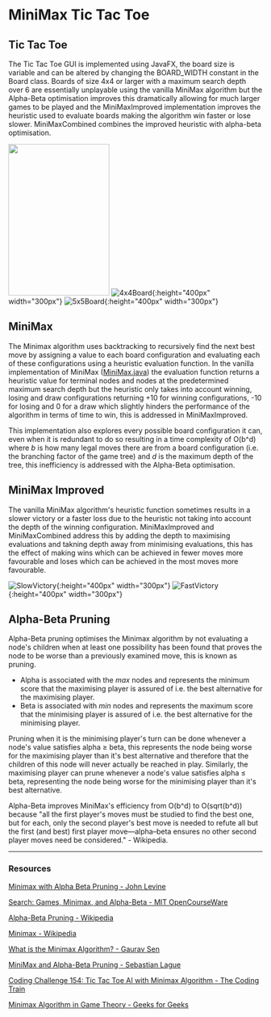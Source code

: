 # MiniMax Tic Tac Toe



## Tic Tac Toe

The Tic Tac Toe GUI is implemented using JavaFX, the board size is variable and can be altered by changing the BOARD_WIDTH constant in the Board class. Boards of size 4x4 or larger with a maximum search depth over 6 are essentially unplayable using the vanilla MiniMax algorithm but the Alpha-Beta optimisation improves this dramatically allowing for much larger games to be played and the MiniMaxImproved implementation improves the heuristic used to evaluate boards making the algorithm win faster or lose slower. MiniMaxCombined combines the improved heuristic with alpha-beta optimisation.

 <img src="https://github.com/DavidHurst/MiniMax-TicTacToe-Java/blob/master/Images/3x3Board.PNG" width="200" height="300">  ![4x4Board](https://github.com/DavidHurst/MiniMax-TicTacToe-Java/blob/master/Images/4x4Board.PNG "4x4Board"){:height="400px" width="300px"}  ![5x5Board](https://github.com/DavidHurst/MiniMax-TicTacToe-Java/blob/master/Images/5x5Board.PNG "5x5Board"){:height="400px" width="300px"}



## MiniMax

The Minimax algorithm uses backtracking to recursively find the next best move by assigning a value to each board configuration and evaluating each of these configurations using a heuristic evaluation function. In the vanilla implementation of MiniMax ([MiniMax.java](http://minimax.java)) the evaluation function returns a heuristic value for terminal nodes and nodes at the predetermined maximum search depth but the heuristic only takes into account winning, losing and draw configurations returning +10 for winning configurations, -10 for losing and 0 for a draw which slightly hinders the performance of the algorithm in terms of time to win, this is addressed in MiniMaxImproved. 

This implementation also explores every possible board configuration it can, even when it is redundant to do so resulting in a time complexity of O(b^d) where *b* is how many legal moves there are from a board configuration (i.e. the branching factor of the game tree) and *d* is the maximum depth of the tree, this inefficiency is addressed with the Alpha-Beta optimisation.



## MiniMax Improved

The vanilla MiniMax algorithm's heuristic function sometimes results in a slower victory or a faster loss due to the heuristic not taking into account the depth of the winning configuration. MiniMaxImproved and MiniMaxCombined address this by adding the depth to maximising evaluations and takning depth away from minimising evaluations, this has the effect of making wins which can be achieved in fewer moves more favourable and loses which can be achieved in the most moves more favourable.

 ![SlowVictory](https://github.com/DavidHurst/MiniMax-TicTacToe-Java/blob/master/Images/SlowVictory.gif "SlowVictory"){:height="400px" width="300px"} ![FastVictory](https://github.com/DavidHurst/MiniMax-TicTacToe-Java/blob/master/Images/FastVictory.gif "FastVictory"){:height="400px" width="300px"}



## Alpha-Beta Pruning

Alpha-Beta pruning optimises the Minimax algorithm by not evaluating a node's children when at least one possibility has been found that proves the node to be worse than a previously examined move, this is known as pruning.

- Alpha is associated with the *max* nodes and represents the minimum score that the maximising player is assured of i.e. the best alternative for the maximising player.
- Beta is associated with *min* nodes and represents the maximum score that the minimising player is assured of i.e. the best alternative for the minimising player.

Pruning when it is the minimising player's turn can be done whenever a node's value satisfies alpha ≥ beta, this represents the node being worse for the maximising player than it's best alternative and therefore that the children of this node will never actually be reached in play. Similarly, the maximising player can prune whenever a node's value satisfies alpha ≤ beta, representing the node being worse for the minimising player than it's best alternative. 

Alpha-Beta improves MiniMax's efficiency from O(b^d) to O(sqrt(b^d)) because "all the first player's moves must be studied to find the best one, but for each, only the second player's best move is needed to refute all but the first (and best) first player move—alpha–beta ensures no other second player moves need be considered." - Wikipedia.

---

### Resources
[Minimax with Alpha Beta Pruning - John Levine](https://www.youtube.com/watch?v=zp3VMe0Jpf8)

[Search: Games, Minimax, and Alpha-Beta - MIT OpenCourseWare](https://www.youtube.com/watch?v=STjW3eH0Cik)

[Alpha-Beta Pruning - Wikipedia](https://en.wikipedia.org/wiki/Alpha%E2%80%93beta_pruning)

[Minimax - Wikipedia](https://en.wikipedia.org/wiki/Minimax)

[What is the Minimax Algorithm? - Gaurav Sen](https://www.youtube.com/watch?v=KU9Ch59-4vw)

[MiniMax and Alpha-Beta Pruning - Sebastian Lague](https://www.youtube.com/watch?v=l-hh51ncgDI)

[Coding Challenge 154: Tic Tac Toe AI with Minimax Algorithm - The Coding Train](https://www.youtube.com/watch?v=trKjYdBASyQ)

[Minimax Algorithm in Game Theory - Geeks for Geeks](https://www.geeksforgeeks.org/minimax-algorithm-in-game-theory-set-3-tic-tac-toe-ai-finding-optimal-move/?ref=lbp)
